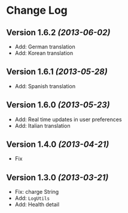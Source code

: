 Change Log
===============================================================================

Version 1.6.2 *(2013-06-02)*
----------------------------

 * Add:  German translation
 * Add:  Korean translation

Version 1.6.1 *(2013-05-28)*
----------------------------

 * Add:  Spanish translation

Version 1.6.0 *(2013-05-23)*
----------------------------

 * Add:  Real time updates in user preferences
 * Add:  Italian translation

Version 1.4.0 *(2013-04-21)*
----------------------------
 * Fix

Version 1.3.0 *(2013-03-21)*
----------------------------
 * Fix: charge String
 * Add: `LogUtils` 
 * Add: Health detail
